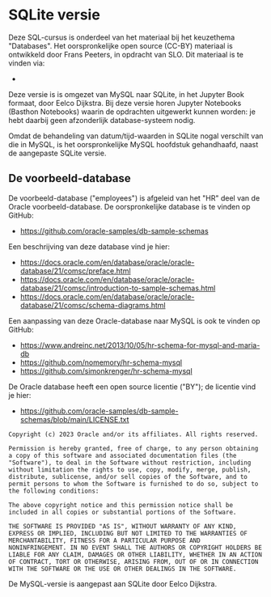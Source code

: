 # SQLite versie

Deze SQL-cursus is onderdeel van het materiaal bij het keuzethema "Databases".
Het oorspronkelijke open source (CC-BY) materiaal is ontwikkeld door Frans Peeters, in opdracht van SLO.
Dit materiaal is te vinden via:

* 

Deze versie is is omgezet van MySQL naar SQLite, in het Jupyter Book formaat, door Eelco Dijkstra.
Bij deze versie horen Jupyter Notebooks (Basthon Notebooks) waarin de opdrachten uitgewerkt kunnen worden:
je hebt daarbij geen afzonderlijk database-systeem nodig.

Omdat de behandeling van datum/tijd-waarden in SQLite nogal verschilt van die in MySQL, is het oorspronkelijke MySQL hoofdstuk gehandhaafd, naast de aangepaste SQLite versie. 

## De voorbeeld-database

De voorbeeld-database ("employees") is afgeleid van het "HR" deel van de Oracle voorbeeld-database.
De oorspronkelijke database is te vinden op GitHub:

* https://github.com/oracle-samples/db-sample-schemas

Een beschrijving van deze database vind je hier: 

* https://docs.oracle.com/en/database/oracle/oracle-database/21/comsc/preface.html
* https://docs.oracle.com/en/database/oracle/oracle-database/21/comsc/introduction-to-sample-schemas.html
* https://docs.oracle.com/en/database/oracle/oracle-database/21/comsc/schema-diagrams.html

Een aanpassing van deze Oracle-database naar MySQL is ook te vinden op GitHub:

* https://www.andreinc.net/2013/10/05/hr-schema-for-mysql-and-maria-db
* https://github.com/nomemory/hr-schema-mysql
* https://github.com/simonkrenger/hr-schema-mysql


De Oracle database heeft een open source licentie ("BY"); de licentie vind je hier:

* https://github.com/oracle-samples/db-sample-schemas/blob/main/LICENSE.txt

```
Copyright (c) 2023 Oracle and/or its affiliates. All rights reserved.

Permission is hereby granted, free of charge, to any person obtaining
a copy of this software and associated documentation files (the
"Software"), to deal in the Software without restriction, including
without limitation the rights to use, copy, modify, merge, publish,
distribute, sublicense, and/or sell copies of the Software, and to
permit persons to whom the Software is furnished to do so, subject to
the following conditions:

The above copyright notice and this permission notice shall be
included in all copies or substantial portions of the Software.

THE SOFTWARE IS PROVIDED "AS IS", WITHOUT WARRANTY OF ANY KIND,
EXPRESS OR IMPLIED, INCLUDING BUT NOT LIMITED TO THE WARRANTIES OF
MERCHANTABILITY, FITNESS FOR A PARTICULAR PURPOSE AND
NONINFRINGEMENT. IN NO EVENT SHALL THE AUTHORS OR COPYRIGHT HOLDERS BE
LIABLE FOR ANY CLAIM, DAMAGES OR OTHER LIABILITY, WHETHER IN AN ACTION
OF CONTRACT, TORT OR OTHERWISE, ARISING FROM, OUT OF OR IN CONNECTION
WITH THE SOFTWARE OR THE USE OR OTHER DEALINGS IN THE SOFTWARE.
```

De MySQL-versie is aangepast aan SQLite door Eelco Dijkstra.